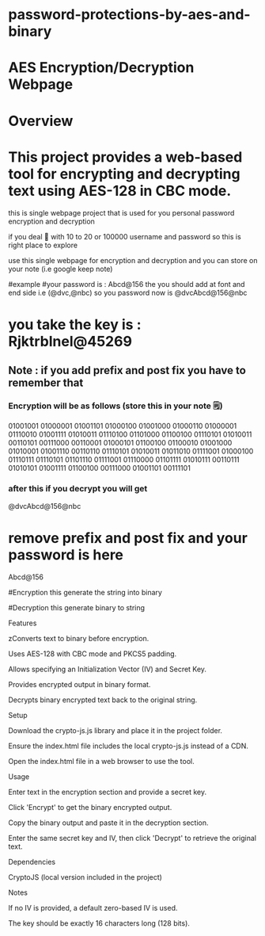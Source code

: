 # password-protections-by-aes-and-binary

# AES Encryption/Decryption Webpage

# Overview

# This project provides a web-based tool for encrypting and decrypting text using AES-128 in CBC mode.

this is single webpage project that is used for you personal password encryption and decryption 

if you deal 🤝 with 10 to 20 or 100000 username and password so this is right place to explore

use this single webpage for encryption and decryption and
you can store on your note (i.e google keep note)

#example
#your password is : Abcd@156 the you should add at font and end side i.e (@dvc,@nbc) so you password now is @dvcAbcd@156@nbc 
# you take the key is : Rjktrblnel@45269
## Note : if you add prefix and post fix you have to remember that
### Encryption will be as follows (store this in your note 🗒)
01001001 01000001 01001101 01000100 01001000 01000110 01000001 01110010 01001111 01010011 01110100 01101000 01100100 01110101 01010011 00110101 00111000 00110001 01000101 01100100 01100010 01001000 01010001 01001110 00110110 01110101 01010011 01011010 01111001 01000100 01110111 01110101 01101110 01111001 01110000 01101111 01010111 00110111 01010101 01001111 01100100 00111000 01001101 00111101

### after this if you decrypt you will get
@dvcAbcd@156@nbc

# remove prefix and post fix and your password is here
Abcd@156


#Encryption
this generate the string into binary

#Decryption
this generate binary to string


Features

zConverts text to binary before encryption.

Uses AES-128 with CBC mode and PKCS5 padding.

Allows specifying an Initialization Vector (IV) and Secret Key.

Provides encrypted output in binary format.

Decrypts binary encrypted text back to the original string.

Setup

Download the crypto-js.js library and place it in the project folder.

Ensure the index.html file includes the local crypto-js.js instead of a CDN.

Open the index.html file in a web browser to use the tool.

Usage

Enter text in the encryption section and provide a secret key.

Click 'Encrypt' to get the binary encrypted output.

Copy the binary output and paste it in the decryption section.

Enter the same secret key and IV, then click 'Decrypt' to retrieve the original text.

Dependencies

CryptoJS (local version included in the project)

Notes

If no IV is provided, a default zero-based IV is used.

The key should be exactly 16 characters long (128 bits).

